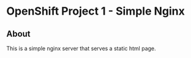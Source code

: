 # OpenShift Project 1 - Simple Nginx

## About

This is a simple nginx server that serves a static html page.
